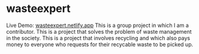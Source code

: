 # wasteexpert

Live Demo: <a href="//wasteexpert.netlify.app">wasteexpert.netlify.app</a>
This is a group project in which I am a contributor. This is a project that solves the problem of waste management in the society. This is a project that involves recycling and which also pays money to everyone who requests for their recycable waste to be picked up.
